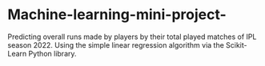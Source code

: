 # Machine-learning-mini-project-
Predicting overall runs made by players by their total played matches of IPL season 2022. Using the simple linear regression algorithm via the Scikit-Learn Python library.
